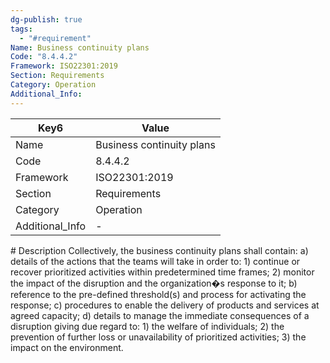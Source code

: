 ```yaml
---
dg-publish: true
tags:
  - "#requirement"
Name: Business continuity plans
Code: "8.4.4.2"
Framework: ISO22301:2019
Section: Requirements
Category: Operation
Additional_Info: 
---
```


<div><table class="dataview table-view-table"><thead class="table-view-thead"><tr class="table-view-tr-header"><th class="table-view-th"><span>Key</span><span class="dataview small-text">6</span></th><th class="table-view-th"><span>Value</span></th></tr></thead><tbody class="table-view-tbody"><tr><td><span>Name</span></td><td><span>Business continuity plans</span></td></tr><tr><td><span>Code</span></td><td><span>8.4.4.2</span></td></tr><tr><td><span>Framework</span></td><td><span>ISO22301:2019</span></td></tr><tr><td><span>Section</span></td><td><span>Requirements</span></td></tr><tr><td><span>Category</span></td><td><span>Operation</span></td></tr><tr><td><span>Additional_Info</span></td><td><span>-</span></td></tr></tbody></table></div>
# Description
Collectively, the business continuity plans shall contain: a) details of the actions that the teams will take in order to: 1) continue or recover prioritized activities within predetermined time frames; 2) monitor the impact of the disruption and the organization�s response to it; b) reference to the pre-defined threshold(s) and process for activating the response; c) procedures to enable the delivery of products and services at agreed capacity; d) details to manage the immediate consequences of a disruption giving due regard to: 1) the welfare of individuals; 2) the prevention of further loss or unavailability of prioritized activities; 3) the impact on the environment. 
